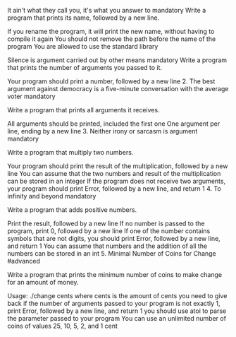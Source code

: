 It ain't what they call you, it's what you answer to mandatory
Write a program that prints its name, followed by a new line.

If you rename the program, it will print the new name, without having to compile it again You should not remove the path before the name of the program You are allowed to use the standard library

Silence is argument carried out by other means mandatory
Write a program that prints the number of arguments you passed to it.

Your program should print a number, followed by a new line 2. The best argument against democracy is a five-minute conversation with the average voter mandatory

Write a program that prints all arguments it receives.

All arguments should be printed, included the first one One argument per line, ending by a new line 3. Neither irony or sarcasm is argument mandatory

Write a program that multiply two numbers.

Your program should print the result of the multiplication, followed by a new line You can assume that the two numbers and result of the multiplication can be stored in an integer If the program does not receive two arguments, your program should print Error, followed by a new line, and return 1 4. To infinity and beyond mandatory

Write a program that adds positive numbers.

Print the result, followed by a new line If no number is passed to the program, print 0, followed by a new line If one of the number contains symbols that are not digits, you should print Error, followed by a new line, and return 1 You can assume that numbers and the addition of all the numbers can be stored in an int 5. Minimal Number of Coins for Change #advanced

Write a program that prints the minimum number of coins to make change for an amount of money.

Usage: ./change cents where cents is the amount of cents you need to give back if the number of arguments passed to your program is not exactly 1, print Error, followed by a new line, and return 1 you should use atoi to parse the parameter passed to your program You can use an unlimited number of coins of values 25, 10, 5, 2, and 1 cent